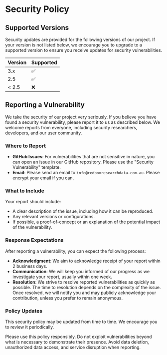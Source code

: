# Security Policy

## Supported Versions

Security updates are provided for the following versions of our project. If your version is not listed below, we encourage you to upgrade to a supported version to ensure you receive updates for security vulnerabilities.

| Version | Supported          |
| ------- | ------------------ |
| 3.x     | :white_check_mark: |
| 2.5     | :white_check_mark: |
| < 2.5   | :x:                |

## Reporting a Vulnerability

We take the security of our project very seriously. If you believe you have found a security vulnerability, please report it to us as described below. We welcome reports from everyone, including security researchers, developers, and our user community.

### Where to Report

- **GitHub Issues**: For vulnerabilities that are not sensitive in nature, you can open an issue in our GitHub repository. Please use the "Security Vulnerability" template.
- **Email**: Please send an email to `info@redboxresearchdata.com.au`. Please encrypt your email if you can.

### What to Include
Your report should include:

- A clear description of the issue, including how it can be reproduced.
- Any relevant versions or configurations.
- If possible, a proof-of-concept or an explanation of the potential impact of the vulnerability.
  
### Response Expectations
After reporting a vulnerability, you can expect the following process:

- **Acknowledgment**: We aim to acknowledge receipt of your report within 2 business days.
- **Communication**: We will keep you informed of our progress as we investigate your report, usually within one week.
- **Resolution**: We strive to resolve reported vulnerabilities as quickly as possible. The time to resolution depends on the complexity of the issue. Once resolved, we will notify you and may publicly acknowledge your contribution, unless you prefer to remain anonymous.


### Policy Updates
This security policy may be updated from time to time. We encourage you to review it periodically.

Please use this policy responsibly. Do not exploit vulnerabilities beyond what is necessary to demonstrate their presence. Avoid data deletion, unauthorized data access, and service disruption when reporting.
